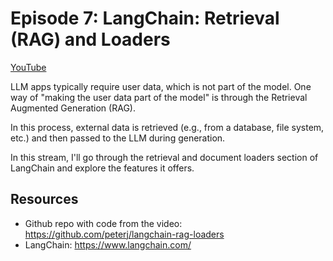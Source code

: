 # Episode 7: LangChain: Retrieval (RAG) and Loaders

[YouTube](https://youtube.com/live/902RQMRCu1s)

LLM apps typically require user data, which is not part of the model.
One way of "making the user data part of the model" is through the Retrieval Augmented Generation (RAG).

In this process, external data is retrieved (e.g., from a database, file system, etc.) and then passed to the LLM during generation.

In this stream, I'll go through the retrieval and document loaders section of LangChain and explore the features it offers.

## Resources

- Github repo with code from the video: https://github.com/peterj/langchain-rag-loaders
- LangChain: https://www.langchain.com/
